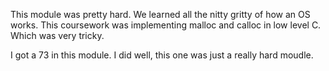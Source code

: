 This module was pretty hard.
We learned all the nitty gritty of how an OS works.
This coursework was implementing malloc and calloc
in low level C. Which was very tricky.

I got a 73 in this module. I did well, this one was 
just a really hard moudle.
